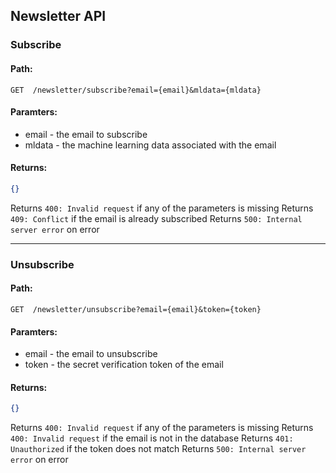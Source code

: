## Newsletter API

### Subscribe
#### Path:
`GET  /newsletter/subscribe?email={email}&mldata={mldata}`
#### Paramters:
- email - the email to subscribe
- mldata - the machine learning data associated with the email
#### Returns:
```json
{}
```
Returns `400: Invalid request` if any of the parameters is missing
Returns `409: Conflict` if the email is already subscribed
Returns `500: Internal server error` on error
***
### Unsubscribe
#### Path:
`GET  /newsletter/unsubscribe?email={email}&token={token}`
#### Paramters:
- email - the email to unsubscribe
- token - the secret verification token of the email
#### Returns:
```json
{}
```
Returns `400: Invalid request` if any of the parameters is missing
Returns `400: Invalid request` if the email is not in the database
Returns `401: Unauthorized` if the token does not match
Returns `500: Internal server error` on error